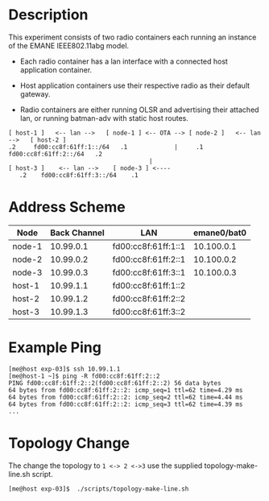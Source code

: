 # Description

This experiment consists of two radio containers each running an
instance of the EMANE IEEE802.11abg model.

* Each radio container has a lan interface with a connected host
  application container.

* Host application containers use their respective radio as their
  default gateway.

* Radio containers are either running OLSR and advertising their
  attached lan, or running batman-adv with static host routes.


```
[ host-1 ]   <-- lan -->   [ node-1 ] <-- OTA --> [ node-2 ]   <-- lan -->   [ host-2 ]
.2     fd00:cc8f:61ff:1::/64   .1             |     .1    fd00:cc8f:61ff:2::/64   .2
                                       |
[ host-3 ]    <-- lan -->    [ node-3 ] <----
   .2    fd00:cc8f:61ff:3::/64    .1
```

# Address Scheme

| Node | Back Channel | LAN               |  emane0/bat0 |
|------|--------------|-------------------|--------------|
|node-1|10.99.0.1     |fd00:cc8f:61ff:1::1|10.100.0.1    |
|node-2|10.99.0.2     |fd00:cc8f:61ff:2::1|10.100.0.2    |
|node-3|10.99.0.3     |fd00:cc8f:61ff:3::1|10.100.0.3    |
|host-1|10.99.1.1     |fd00:cc8f:61ff:1::2|              |
|host-2|10.99.1.2     |fd00:cc8f:61ff:2::2|              |
|host-3|10.99.1.3     |fd00:cc8f:61ff:3::2|              |

# Example Ping

```
[me@host exp-03]$ ssh 10.99.1.1
[me@host-1 ~]$ ping -R fd00:cc8f:61ff:2::2
PING fd00:cc8f:61ff:2::2(fd00:cc8f:61ff:2::2) 56 data bytes
64 bytes from fd00:cc8f:61ff:2::2: icmp_seq=1 ttl=62 time=4.29 ms
64 bytes from fd00:cc8f:61ff:2::2: icmp_seq=2 ttl=62 time=4.44 ms
64 bytes from fd00:cc8f:61ff:2::2: icmp_seq=3 ttl=62 time=4.39 ms
...
```

# Topology Change

The change the topology to `1 <-> 2 <->3` use the supplied
topology-make-line.sh script.

```
[me@host exp-03]$  ./scripts/topology-make-line.sh
```
